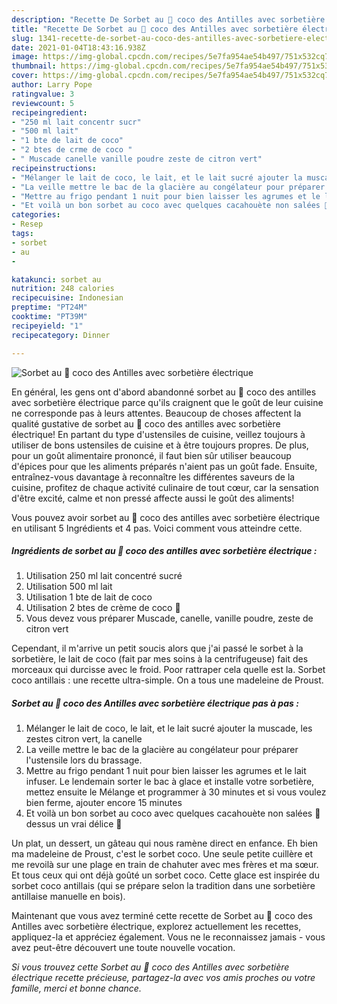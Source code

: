 ```yaml
---
description: "Recette De Sorbet au 🥥 coco des Antilles avec sorbetière électrique"
title: "Recette De Sorbet au 🥥 coco des Antilles avec sorbetière électrique"
slug: 1341-recette-de-sorbet-au-coco-des-antilles-avec-sorbetiere-electrique
date: 2021-01-04T18:43:16.938Z
image: https://img-global.cpcdn.com/recipes/5e7fa954ae54b497/751x532cq70/sorbet-au-🥥-coco-des-antilles-avec-sorbetiere-electrique-photo-principale-de-la-recette.jpg
thumbnail: https://img-global.cpcdn.com/recipes/5e7fa954ae54b497/751x532cq70/sorbet-au-🥥-coco-des-antilles-avec-sorbetiere-electrique-photo-principale-de-la-recette.jpg
cover: https://img-global.cpcdn.com/recipes/5e7fa954ae54b497/751x532cq70/sorbet-au-🥥-coco-des-antilles-avec-sorbetiere-electrique-photo-principale-de-la-recette.jpg
author: Larry Pope
ratingvalue: 3
reviewcount: 5
recipeingredient:
- "250 ml lait concentr sucr"
- "500 ml lait"
- "1 bte de lait de coco"
- "2 btes de crme de coco "
- " Muscade canelle vanille poudre zeste de citron vert"
recipeinstructions:
- "Mélanger le lait de coco, le lait, et le lait sucré ajouter la muscade, les zestes citron vert, la canelle"
- "La veille mettre le bac de la glacière au congélateur pour préparer l&#39;ustensile lors du brassage."
- "Mettre au frigo pendant 1 nuit pour bien laisser les agrumes et le lait infuser. Le lendemain sorter le bac à glace et installe votre sorbetière, mettez ensuite le Mélange et programmer à 30 minutes et si vous voulez bien ferme, ajouter encore 15 minutes"
- "Et voilà un bon sorbet au coco avec quelques cacahouète non salées 🥜 dessus un vrai délice 💃"
categories:
- Resep
tags:
- sorbet
- au
- 

katakunci: sorbet au  
nutrition: 248 calories
recipecuisine: Indonesian
preptime: "PT24M"
cooktime: "PT39M"
recipeyield: "1"
recipecategory: Dinner

---
```



![Sorbet au 🥥 coco des Antilles avec sorbetière électrique](https://img-global.cpcdn.com/recipes/5e7fa954ae54b497/751x532cq70/sorbet-au-🥥-coco-des-antilles-avec-sorbetiere-electrique-photo-principale-de-la-recette.jpg)

En général, les gens ont d'abord abandonné sorbet au 🥥 coco des antilles avec sorbetière électrique parce qu'ils craignent que le goût de leur cuisine ne corresponde pas à leurs attentes. Beaucoup de choses affectent la qualité gustative de sorbet au 🥥 coco des antilles avec sorbetière électrique! En partant du type d'ustensiles de cuisine, veillez toujours à utiliser de bons ustensiles de cuisine et à être toujours propres. De plus, pour un goût alimentaire prononcé, il faut bien sûr utiliser beaucoup d'épices pour que les aliments préparés n'aient pas un goût fade. Ensuite, entraînez-vous davantage à reconnaître les différentes saveurs de la cuisine, profitez de chaque activité culinaire de tout cœur, car la sensation d'être excité, calme et non pressé affecte aussi le goût des aliments!

<!--inarticleads1-->

Vous pouvez avoir sorbet au 🥥 coco des antilles avec sorbetière électrique en utilisant 5 Ingrédients et 4 pas. Voici comment vous atteindre cette.

##### Ingrédients de sorbet au 🥥 coco des antilles avec sorbetière électrique :

1. Utilisation 250 ml lait concentré sucré
1. Utilisation 500 ml lait
1. Utilisation 1 bte de lait de coco
1. Utilisation 2 btes de crème de coco 🥥
1. Vous devez vous préparer  Muscade, canelle, vanille poudre, zeste de citron vert


Cependant, il m&#39;arrive un petit soucis alors que j&#39;ai passé le sorbet à la sorbetière, le lait de coco (fait par mes soins à la centrifugeuse) fait des morceaux qui durcisse avec le froid. Poor rattraper cela quelle est la. Sorbet coco antillais : une recette ultra-simple. On a tous une madeleine de Proust. 

<!--inarticleads2-->

##### Sorbet au 🥥 coco des Antilles avec sorbetière électrique pas à pas :

1. Mélanger le lait de coco, le lait, et le lait sucré ajouter la muscade, les zestes citron vert, la canelle
1. La veille mettre le bac de la glacière au congélateur pour préparer l&#39;ustensile lors du brassage.
1. Mettre au frigo pendant 1 nuit pour bien laisser les agrumes et le lait infuser. Le lendemain sorter le bac à glace et installe votre sorbetière, mettez ensuite le Mélange et programmer à 30 minutes et si vous voulez bien ferme, ajouter encore 15 minutes
1. Et voilà un bon sorbet au coco avec quelques cacahouète non salées 🥜 dessus un vrai délice 💃


Un plat, un dessert, un gâteau qui nous ramène direct en enfance. Eh bien ma madeleine de Proust, c&#39;est le sorbet coco. Une seule petite cuillère et me revoilà sur une plage en train de chahuter avec mes frères et ma sœur. Et tous ceux qui ont déjà goûté un sorbet coco. Cette glace est inspirée du sorbet coco antillais (qui se prépare selon la tradition dans une sorbetière antillaise manuelle en bois). 

<!--inarticleads1-->

<p>
Maintenant que vous avez terminé cette recette de Sorbet au 🥥 coco des Antilles avec sorbetière électrique, explorez actuellement les recettes, appliquez-la et appréciez également. Vous ne le reconnaissez jamais - vous avez peut-être découvert une toute nouvelle vocation.
</p>

<p>
<i>Si vous trouvez cette Sorbet au 🥥 coco des Antilles avec sorbetière électrique recette précieuse, partagez-la avec vos amis proches ou votre famille, merci et bonne chance.</i>
</p>
